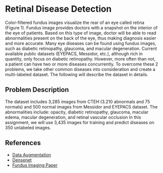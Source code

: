 # Retinal Disease Detection

Color-filtered fundus images visualize the rear of an eye called retina (Figure 1). Fundus image provides doctors with a snapshot on the interior of the eye of patients. Based on this type of image, doctor will be able to read abnormalities present on the back of the eye, thus making diagnosis easier and more accurate. Many eye diseases can be found using fundus images, such as diabetic retinopathy, glaucoma, and macular degeneration.
Current available public datasets (EYEPACS, Messidor, etc.), although rich in quantity, only focus on diabetic retinopathy. However, more often than not, a patient can have two or more diseases concurrently. To overcome these 2 problems, we take other common diseases into consideration and create a multi-labeled dataset. The following will describe the dataset in details.

## Problem Description

The dataset includes 3,285 images from CTEH (3.210 abnormals and 75 normals) and 500 normal images from Messidor and EYEPACS dataset. The abnormalities include: opacity, diabetic retinopathy, glaucoma, macular edema, macular degeneration, and retinal vascular occlusion
In this assignment, we will use 3,435 images for training and predict diseases on 350 unlabeled images.

## References

 - [Data Augmentation](https://machinelearningmastery.com/how-to-configure-image-data-augmentation-when-training-deep-learning-neural-networks/)
 - [Densenet](https://towardsdatascience.com/creating-densenet-121-with-tensorflow-edbc08a956d8)
 - [Fundus Imaging Paper](https://pubmed.ncbi.nlm.nih.gov/33918998/)